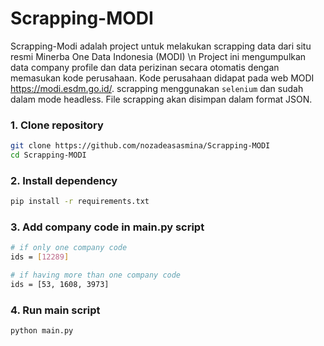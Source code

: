 # Scrapping-MODI
Scrapping-Modi adalah project untuk melakukan scrapping data dari situ resmi Minerba One Data Indonesia (MODI) \n
Project ini mengumpulkan data company profile dan data perizinan secara otomatis dengan memasukan kode perusahaan.
Kode perusahaan didapat pada web MODI https://modi.esdm.go.id/.
scrapping menggunakan `selenium` dan sudah dalam mode headless.
File scrapping akan disimpan dalam format JSON.

### 1. Clone repository

```bash
git clone https://github.com/nozadeasasmina/Scrapping-MODI
cd Scrapping-MODI
```

### 2. Install dependency

```bash
pip install -r requirements.txt
```

### 3. Add company code in main.py script
```bash
# if only one company code
ids = [12289]

# if having more than one company code
ids = [53, 1608, 3973]
```

### 4. Run main script
```bash
python main.py
```